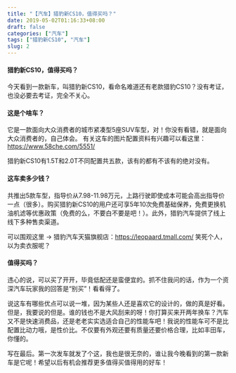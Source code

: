 ```yaml
---
title: "【汽车】猎豹新CS10，值得买吗？"
date: 2019-05-02T01:16:33+08:00
draft: false
categories: ["汽车"]
tags: ["猎豹新CS10", "汽车"]
slug: 2
---
```


#### 猎豹新CS10，值得买吗？

今天看到一款新车，叫猎豹新CS10，看命名难道还有老款猎豹CS10？没有考证，也没必要去考证，完全不关心。

#### 这是个啥车？

它是一款面向大众消费者的城市紧凑型5座SUV车型，对！你没有看错，就是面向大众消费者的，自己体会。
有关这车的图片配置资料有兴趣可以看这里：<https://www.58che.com/5551/>



猎豹新CS10有1.5T和2.0T不同配置共五款，该有的都有不该有的绝对没有。

#### 这车卖多少钱？

共推出5款车型，指导价从7.98-11.98万元，上路行驶即使成本可能会高出指导价一点（很多）。购买猎豹新CS10的用户还可享5年10次免费基础保养，免费更换机油机滤等优惠政策（免费的么，不要白不要是吧！）。此外，猎豹汽车提供了线上线下多种售卖渠道。

可以围观这里  →  猎豹汽车天猫旗舰店：<https://leopaard.tmall.com/>
笑死个人，以为卖衣服呢？

#### 值得买吗？

违心的说，可以买了开开，毕竟低配还是蛮便宜的。抓不住我问的话，作为一个资深汽车玩家我的回答是“别买”！看看得了。

说这车有哪些优点可以说一堆，因为某些人还是喜欢它的设计的，做的真是好看。但是，我要说的但是。谁的钱也不是大风刮来的呀！你打算买来开两年换车？汽车又不是快速消费品，还是老老实实选适合自己的性能车吧！我说的性能车可不是比配置比动力哦，是性价比。不仅要有外观还要有质量还要价格合理，比如丰田车，你懂的。

写在最后。第一次发车就发了个这，我也是很无奈的，谁让我今晚看到的第一款新车是它呢！希望以后有机会推荐更多值得买值得用的好车！
